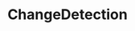 ---
draft: false
title: ChangeDetection
content:
  id: changedetection
  name: ChangeDetection
  logo: /images/hosting-and-infrastructure/monitoring/changedetection/logo.png
  website: https://github.com/dgtlmoon/changedetection.io
  iframe_website: /website-iframe/hosting-and-infrastructure/monitoring/changedetection
  dashboardImage: /images/hosting-and-infrastructure/monitoring/changedetection/screenshot-1.jpg
  short_description: Changedetection.io is an open source web page monitoring, notification and change detection.
  description: changedetection.io - The best and simplest self-hosted open source website change detection monitoring and notification service. An alternative to Visualping, Watchtower etc. Designed for simplicity - the main goal is to simply monitor which websites had a text change.
  features:
    - title: Backup and Updates
      description: Automatic Updates, Automatic Backups, No Heroku "paused application", don't miss a change!
    - title: Unlimited checks and watches!
      description: Changedetection provides unlimited checks where user can access without limiting down to few.
    - title: Notifications
      description: ChangeDetection.io supports a massive amount of notifications (including email, office365, custom APIs, etc) when a web-page has a change detected thanks to the apprise library. Simply set one or more notification URL's in the tab of that watch.
    - title: Filters
      description: XPath, JSONPath and CSS support comes baked in! You can be as specific as you need, use XPath exported from various XPath element query creation tools.
  screenshots:
    - /images/hosting-and-infrastructure/monitoring/changedetection/screenshot-1.jpg
    - /images/hosting-and-infrastructure/monitoring/changedetection/screenshot-2.jpg
---